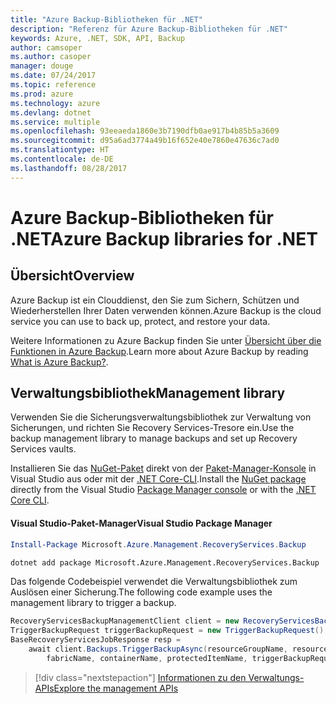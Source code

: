 ```yaml
---
title: "Azure Backup-Bibliotheken für .NET"
description: "Referenz für Azure Backup-Bibliotheken für .NET"
keywords: Azure, .NET, SDK, API, Backup
author: camsoper
ms.author: casoper
manager: douge
ms.date: 07/24/2017
ms.topic: reference
ms.prod: azure
ms.technology: azure
ms.devlang: dotnet
ms.service: multiple
ms.openlocfilehash: 93eeaeda1860e3b7190dfb0ae917b4b85b5a3609
ms.sourcegitcommit: d95a6ad3774a49b16f652e40e7860e47636c7ad0
ms.translationtype: HT
ms.contentlocale: de-DE
ms.lasthandoff: 08/28/2017
---
```

# <a name="azure-backup-libraries-for-net"></a><span data-ttu-id="71845-104">Azure Backup-Bibliotheken für .NET</span><span class="sxs-lookup"><span data-stu-id="71845-104">Azure Backup libraries for .NET</span></span>

## <a name="overview"></a><span data-ttu-id="71845-105">Übersicht</span><span class="sxs-lookup"><span data-stu-id="71845-105">Overview</span></span>

<span data-ttu-id="71845-106">Azure Backup ist ein Clouddienst, den Sie zum Sichern, Schützen und Wiederherstellen Ihrer Daten verwenden können.</span><span class="sxs-lookup"><span data-stu-id="71845-106">Azure Backup is the cloud service you can use to back up, protect, and restore your data.</span></span>

<span data-ttu-id="71845-107">Weitere Informationen zu Azure Backup finden Sie unter [Übersicht über die Funktionen in Azure Backup](/azure/backup/backup-introduction-to-azure-backup).</span><span class="sxs-lookup"><span data-stu-id="71845-107">Learn more about Azure Backup by reading [What is Azure Backup?](/azure/backup/backup-introduction-to-azure-backup).</span></span>

## <a name="management-library"></a><span data-ttu-id="71845-108">Verwaltungsbibliothek</span><span class="sxs-lookup"><span data-stu-id="71845-108">Management library</span></span>

<span data-ttu-id="71845-109">Verwenden Sie die Sicherungsverwaltungsbibliothek zur Verwaltung von Sicherungen, und richten Sie Recovery Services-Tresore ein.</span><span class="sxs-lookup"><span data-stu-id="71845-109">Use the backup management library to manage backups and set up Recovery Services vaults.</span></span>

<span data-ttu-id="71845-110">Installieren Sie das [NuGet-Paket](https://www.nuget.org/packages/Microsoft.Azure.Management.RecoveryServices.Backup) direkt von der [Paket-Manager-Konsole][PackageManager] in Visual Studio aus oder mit der [.NET Core-CLI][DotNetCLI].</span><span class="sxs-lookup"><span data-stu-id="71845-110">Install the [NuGet package](https://www.nuget.org/packages/Microsoft.Azure.Management.RecoveryServices.Backup) directly from the Visual Studio [Package Manager console][PackageManager] or with the [.NET Core CLI][DotNetCLI].</span></span>

#### <a name="visual-studio-package-manager"></a><span data-ttu-id="71845-111">Visual Studio-Paket-Manager</span><span class="sxs-lookup"><span data-stu-id="71845-111">Visual Studio Package Manager</span></span>

```powershell
Install-Package Microsoft.Azure.Management.RecoveryServices.Backup
```

```bash
dotnet add package Microsoft.Azure.Management.RecoveryServices.Backup
```

<span data-ttu-id="71845-112">Das folgende Codebeispiel verwendet die Verwaltungsbibliothek zum Auslösen einer Sicherung.</span><span class="sxs-lookup"><span data-stu-id="71845-112">The following code example uses the management library to trigger a backup.</span></span>

```csharp
RecoveryServicesBackupManagementClient client = new RecoveryServicesBackupManagementClient(credentials);
TriggerBackupRequest triggerBackupRequest = new TriggerBackupRequest();
BaseRecoveryServicesJobResponse resp =
    await client.Backups.TriggerBackupAsync(resourceGroupName, resourceName, null,
        fabricName, containerName, protectedItemName, triggerBackupRequest);
```

> [!div class="nextstepaction"]
> [<span data-ttu-id="71845-113">Informationen zu den Verwaltungs-APIs</span><span class="sxs-lookup"><span data-stu-id="71845-113">Explore the management APIs</span></span>](/dotnet/api/overview/azure/backup/management)

[PackageManager]: https://docs.microsoft.com/nuget/tools/package-manager-console
[DotNetCLI]: https://docs.microsoft.com/dotnet/core/tools/dotnet-add-package
